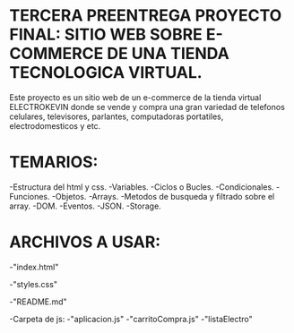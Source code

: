 # TERCERA PREENTREGA PROYECTO FINAL: SITIO WEB SOBRE E-COMMERCE DE UNA TIENDA TECNOLOGICA VIRTUAL.

Este proyecto es un sitio web de un e-commerce de la tienda virtual ELECTROKEVIN donde se vende y compra una gran variedad de telefonos celulares, televisores, parlantes, computadoras portatiles, electrodomesticos y etc.

# TEMARIOS:

-Estructura del html y css.
-Variables.
-Ciclos o Bucles.
-Condicionales.
-Funciones.
-Objetos.
-Arrays.
-Metodos de busqueda y filtrado sobre el array.
-DOM.
-Eventos.
-JSON.
-Storage.

# ARCHIVOS A USAR:

-"index.html"

-"styles.css"

-"README.md"

-Carpeta de js:
-"aplicacion.js"
-"carritoCompra.js"
-"listaElectro"

